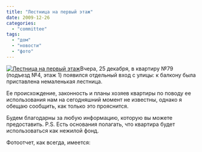 ```yaml
---
title: "Лестница на первый этаж"
date: 2009-12-26
categories: 
  - "committee"
tags: 
  - "дом"
  - "новости"
  - "фото"
---
```


[![Лестница на первый этаж](http://shevchenko4a.brovary.org/wp-content/uploads/2009/12/new_stairs.jpg "Лестница на первый этаж")](http://shevchenko4a.brovary.org/лестница-на-первый-этаж/)Вчера, 25 декабря, в квартиру №79 (подъезд №4, этаж 1) появился отдельный вход с улицы: к балкону была приставлена немаленькая лестница.

Ее происхождение, законность и планы хозяев квартиры по поводу ее использования нам на сегодняшний момент не известны, однако я обещаю сообщить, как только это прояснится.

Будем благодарны за любую информацию, которую вы можете предоставить. <!--more--> P.S. Есть основания полагать, что квартира будет использоваться как нежилой фонд.

Фотоотчет, как всегда, имеется: 

<script type="text/javascript"> $(document).ready(function() { $("#imgNewStairs").attr("href","#container"); $("#container").pwi({ username: 'shevchenko4a.brovary.org', mode: 'album', album: 'new_stairs', thumbSize: 144, showAlbumDescription: false }); });</script>
